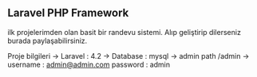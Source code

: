 ## Laravel PHP Framework


ilk projelerimden olan basit bir randevu sistemi. Alıp geliştirip dilerseniz burada paylaşabilirsiniz.
  
  Proje bilgileri
  	-> Laravel : 4.2
  	-> Database : mysql
  	-> admin path /admin
  	->  username : admin@admin.com
        password : admin
